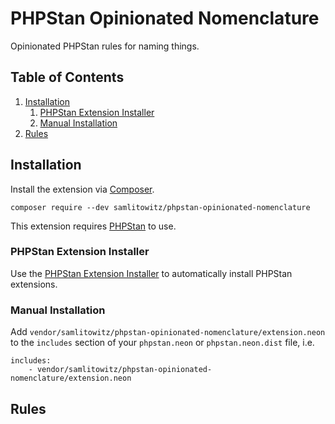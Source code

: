 # PHPStan Opinionated Nomenclature

Opinionated PHPStan rules for naming things.

## Table of Contents

1. [Installation](#installation)
	1. [PHPStan Extension Installer](#phpstan-extension-installer)
	2. [Manual Installation](#manual-installation)
2. [Rules](#rules)

## Installation

Install the extension via [Composer](https://getcomposer.org/).

```shell
composer require --dev samlitowitz/phpstan-opinionated-nomenclature
```

This extension requires [PHPStan](https://github.com/phpstan/phpstan) to use.

### PHPStan Extension Installer

Use the [PHPStan Extension Installer](https://github.com/phpstan/extension-installer) to automatically install PHPStan
extensions.

### Manual Installation

Add `vendor/samlitowitz/phpstan-opinionated-nomenclature/extension.neon` to the `includes` section of
your `phpstan.neon` or `phpstan.neon.dist` file, i.e.

```neon
includes:
    - vendor/samlitowitz/phpstan-opinionated-nomenclature/extension.neon
```

## Rules
